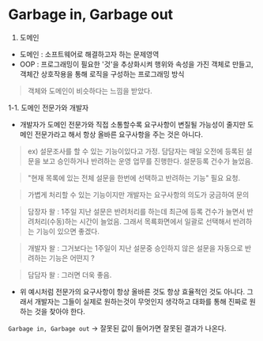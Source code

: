 # Garbage in, Garbage out

1. 도메인
  - 도메인 : 소프트웨어로 해결하고자 하는 문제영역
  - OOP : 프로그래밍이 필요한 '것'을 추상화시켜 행위와 속성을 가진 객체로 만들고, 객체간 상호작용을 통해 로직을 구성하는 프로그래밍 방식 
> 객체와 도메인이 비슷하다는 느낌을 받았다. 
  
 1-1. 도메인 전문가와 개발자
  - 개발자가 도메인 전문가와 직접 소통할수록 요구사항이 변질될 가능성이 줄지만 도메인 전문가라고 해서 항상 올바른 요구사항을 주는 것은 아니다. 
  > ex) 설문조사를 할 수 있는 기능이있다고 가정. 담담자는 매일 오전에 등록된 설문을 보고 승인하거나 반려하는 운영 업무를 진행한다. 설문등록 건수가 늘었음.
  
  > "현재 목록에 있는 전체 설문을 한번에 선택하고 반려하는 기능" 필요 요청. 

  > 가볍게 처리할 수 있는 기능이지만 개발자는 요구사항의 의도가 궁금하여 문의
  
  > 담장자 왈 : 1주일 지난 설문은 반려처리를 하는데 최근에 등록 건수가 늘면서 반려처리(수동)하는 시간이 늘었음. 그래서 목룍화면에서 일괄로 선택해서 반려하는 기능이 있으면 좋겠다. 
  
  > 개발자 왈 : 그거보다는 1주일이 지난 설문중 승인하지 않은 설문을 자동으로 반려하는 기능은 어떤지 ?
  
  > 담담자 왈 : 그러면 더욱 좋음. 
  
  - 위 예시처럼 전문가의 요구사항이 항상 올바른 것도 항상 효율적인 것도 아니다. 그래서 개발자는 그들이 실제로 원하는것이 무엇인지 생각하고 대화를 통해 진짜로 원하는 것을 찾아야 한다.

`Garbage in, Garbage out`
 -> 잘못된 값이 들어가면 잘못된 결과가 나온다.
